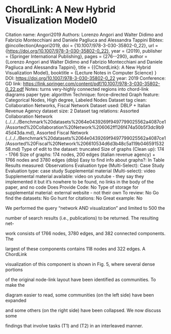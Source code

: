 # ChordLink: A New Hybrid Visualization Model0

Citation name: Angori2019
Authors: Lorenzo Angori and Walter Didimo and Fabrizio Montecchiani and Daniele Pagliuca and Alessandra Tappini
Bibtex: @incollection{Angori2019,
doi = {10.1007/978-3-030-35802-0_22},
url = {https://doi.org/10.1007/978-3-030-35802-0_22},
year = {2019},
publisher = {Springer International Publishing},
pages = {276--290},
author = {Lorenzo Angori and Walter Didimo and Fabrizio Montecchiani and Daniele Pagliuca and Alessandra Tappini},
title = {{ChordLink}: A New Hybrid Visualization Model},
booktitle = {Lecture Notes in Computer Science}
}
DOI: https://doi.org/10.1007/978-3-030-35802-0_22
year: 2019
Conference: GD
link: https://link.springer.com/content/pdf/10.1007/978-3-030-35802-0_22.pdf
Notes: turns very-highly connected regions into chord-link diagrams
paper type: algorithm
Technique: force-directed
Graph feature: Categorical Nodes, High degree, Labeled Nodes
Dataset tag clean: Collaboration Networks, Fiscal Network
Dataset used: DBLP + Italian Revenue Agency
dataset size: 2
Dataset tag relations: Assorted Collaboration Network (../../../Benchmark%20datasets%2064e0439269f9497799025562a4087ce1/Assorted%20Collaboration%20Network%206062ff126f474a50b5f3dc9b945d43da.md), Assorted Fiscal Network (../../../Benchmark%20datasets%2064e0439269f9497799025562a4087ce1/Assorted%20Fiscal%20Network%206610534d6d3b48c5a119b04659153258.md)
Type of edit to the dataset: truncated
Size of graphs (Clean up): 174 - 1766
Size of graphs: 174 nodes, 200 edges (italian revenue agency) + 1766 nodes and 3780 edges (dblp)
Easy to find info about graphs?: In Table
Results measured: Observations
Evaluation type (Multi-Select): Case Study
Evaluation type: case study
Supplemental material (Multi-select): video
Supplemental material available: video on youtube - they say they implemented it but it’s nowhere to be found, no links in the body of the paper, and no code
Does Provide Code: No
Type of storage for supplemental material: external website - not their own
To review: No
Go find the datasets: No
Go hunt for citations: No
Great example: No

We performed the query “network AND visualization” and limited to 500 the

number of search results (i.e., publications) to be returned. The resulting net-

work consists of 1766 nodes, 3780 edges, and 382 connected components. The

largest of these components contains 118 nodes and 322 edges. A ChordLink

visualization of this component is shown in Fig. 5, where several dense portions

of the original node-link layout have been identified as communities. To make the

diagram easier to read, some communities (on the left side) have been expanded

and some others (on the right side) have been collapsed. We now discuss some

findings that involve tasks (T1) and (T2) in an interleaved manner.